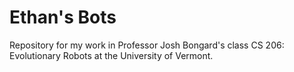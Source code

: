 # Ethan's Bots
Repository for my work in Professor Josh Bongard's class CS 206: Evolutionary Robots at the University of Vermont.

